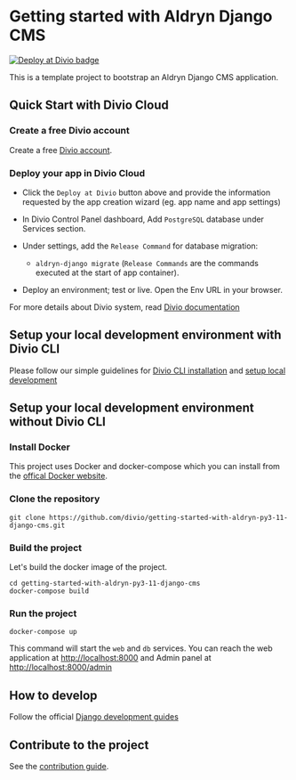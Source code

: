 # Getting started with Aldryn Django CMS

[![Deploy at Divio
badge](https://img.shields.io/badge/deploy%20at%20divio-DFFF67)](https://control.divio.com/new?template_url=https://github.com/divio/getting-started-with-aldryn-py3-11-django-cms/archive/refs/heads/main.zip)


This is a template project to bootstrap an Aldryn Django CMS application.


## Quick Start with Divio Cloud

### Create a free Divio account
Create a free [Divio account](https://control.divio.com/).

### Deploy your app in Divio Cloud
- Click the `Deploy at Divio` button above and provide the information requested by the app creation wizard (eg. app name and app settings)

- In Divio Control Panel dashboard, Add `PostgreSQL` database under Services section.

- Under settings, add the `Release Command` for database migration:
    - `aldryn-django migrate`
(`Release Commands` are the commands executed at the start of app container).


- Deploy an environment; test or live. Open the Env URL in your browser.

For more details about Divio system, read [Divio documentation](https://docs.divio.com/introduction/)


## Setup your local development environment with Divio CLI

Please follow our simple guidelines for [Divio CLI installation](https://docs.divio.com/introduction/01-installation/) and [setup local development](https://docs.divio.com/introduction/aldryn/aldryn-django-02-create-project/)


## Setup your local development environment without Divio CLI

### Install Docker

This project uses Docker and docker-compose which you can install from the [offical Docker website](https://docs.docker.com/get-docker/).

### Clone the repository

```
git clone https://github.com/divio/getting-started-with-aldryn-py3-11-django-cms.git
```

### Build the project

Let's build the docker image of the project.
```
cd getting-started-with-aldryn-py3-11-django-cms
docker-compose build
```

### Run the project

```
docker-compose up
```

This command will start the `web` and `db` services. You can reach the web application at [http://localhost:8000]() and Admin panel at [http://localhost:8000/admin]()


## How to develop

Follow the official [Django development guides](https://docs.djangoproject.com/en/4.2/intro/tutorial01/)


## Contribute to the project

See the [contribution guide](./CONTRIBUTING.md).
